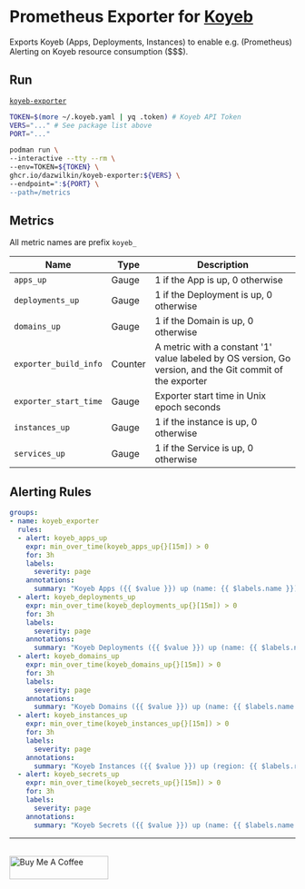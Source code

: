 # Prometheus Exporter for [Koyeb](https://koyeb.com)

Exports Koyeb (Apps, Deployments, Instances) to enable e.g. (Prometheus) Alerting on Koyeb resource consumption ($$$).

## Run

[`koyeb-exporter`](https://github.com/DazWilkin/koyeb-exporter/pkgs/container/koyeb-exporter)

```bash
TOKEN=$(more ~/.koyeb.yaml | yq .token) # Koyeb API Token
VERS="..." # See package list above
PORT="..."

podman run \
--interactive --tty --rm \
--env=TOKEN=${TOKEN} \
ghcr.io/dazwilkin/koyeb-exporter:${VERS} \
--endpoint=":${PORT} \
--path=/metrics
```

## Metrics

All metric names are prefix `koyeb_`

|Name|Type|Description|
|----|----|-----------|
|`apps_up`|Gauge|1 if the App is up, 0 otherwise|
|`deployments_up`|Gauge|1 if the Deployment is up, 0 otherwise|
|`domains_up`|Gauge|1 if the Domain is up, 0 otherwise|
|`exporter_build_info`|Counter|A metric with a constant '1' value labeled by OS version, Go version, and the Git commit of the exporter|
|`exporter_start_time`|Gauge|Exporter start time in Unix epoch seconds|
|`instances_up`|Gauge|1 if the instance is up, 0 otherwise|
|`services_up`|Gauge|1 if the Service is up, 0 otherwise|

## Alerting Rules

```YAML
groups:
- name: koyeb_exporter
  rules:
  - alert: koyeb_apps_up
    expr: min_over_time(koyeb_apps_up{}[15m]) > 0
    for: 3h
    labels:
      severity: page
    annotations:
      summary: "Koyeb Apps ({{ $value }}) up (name: {{ $labels.name }})"
  - alert: koyeb_deployments_up
    expr: min_over_time(koyeb_deployments_up{}[15m]) > 0
    for: 3h
    labels:
      severity: page
    annotations:
      summary: "Koyeb Deployments ({{ $value }}) up (name: {{ $labels.name }})"
  - alert: koyeb_domains_up
    expr: min_over_time(koyeb_domains_up{}[15m]) > 0
    for: 3h
    labels:
      severity: page
    annotations:
      summary: "Koyeb Domains ({{ $value }}) up (name: {{ $labels.name }})"
  - alert: koyeb_instances_up
    expr: min_over_time(koyeb_instances_up{}[15m]) > 0
    for: 3h
    labels:
      severity: page
    annotations:
      summary: "Koyeb Instances ({{ $value }}) up (region: {{ $labels.region }})"
  - alert: koyeb_secrets_up
    expr: min_over_time(koyeb_secrets_up{}[15m]) > 0
    for: 3h
    labels:
      severity: page
    annotations:
      summary: "Koyeb Secrets ({{ $value }}) up (name: {{ $labels.name }})"
```

<hr/>
<br/>
<a href="https://www.buymeacoffee.com/dazwilkin" target="_blank"><img src="https://cdn.buymeacoffee.com/buttons/default-orange.png" alt="Buy Me A Coffee" height="41" width="174"></a>